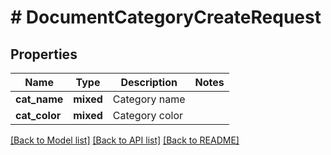 # # DocumentCategoryCreateRequest

## Properties

Name | Type | Description | Notes
------------ | ------------- | ------------- | -------------
**cat_name** | **mixed** | Category name |
**cat_color** | **mixed** | Category color |

[[Back to Model list]](../../README.md#models) [[Back to API list]](../../README.md#endpoints) [[Back to README]](../../README.md)
